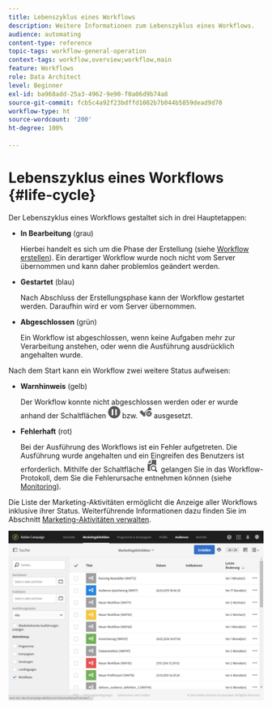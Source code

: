 ```yaml
---
title: Lebenszyklus eines Workflows
description: Weitere Informationen zum Lebenszyklus eines Workflows.
audience: automating
content-type: reference
topic-tags: workflow-general-operation
context-tags: workflow,overview;workflow,main
feature: Workflows
role: Data Architect
level: Beginner
exl-id: ba968add-25a3-4962-9e90-f0a06d9b74a8
source-git-commit: fcb5c4a92f23bdffd1082b7b044b5859dead9d70
workflow-type: ht
source-wordcount: '200'
ht-degree: 100%

---
```


# Lebenszyklus eines Workflows {#life-cycle}

Der Lebenszyklus eines Workflows gestaltet sich in drei Hauptetappen:

* **In Bearbeitung** (grau)

  Hierbei handelt es sich um die Phase der Erstellung (siehe [Workflow erstellen](../../automating/using/building-a-workflow.md#creating-a-workflow)). Ein derartiger Workflow wurde noch nicht vom Server übernommen und kann daher problemlos geändert werden.

* **Gestartet** (blau)

  Nach Abschluss der Erstellungsphase kann der Workflow gestartet werden. Daraufhin wird er vom Server übernommen.

* **Abgeschlossen** (grün)

  Ein Workflow ist abgeschlossen, wenn keine Aufgaben mehr zur Verarbeitung anstehen, oder wenn die Ausführung ausdrücklich angehalten wurde.

Nach dem Start kann ein Workflow zwei weitere Status aufweisen:

* **Warnhinweis** (gelb)

  Der Workflow konnte nicht abgeschlossen werden oder er wurde anhand der Schaltflächen ![](assets/pause_darkgrey-24px.png) bzw. ![](assets/check_pause_darkgrey-24px.png) ausgesetzt.

* **Fehlerhaft** (rot)

  Bei der Ausführung des Workflows ist ein Fehler aufgetreten. Die Ausführung wurde angehalten und ein Eingreifen des Benutzers ist erforderlich. Mithilfe der Schaltfläche ![](assets/printpreview_darkgrey-24px.png) gelangen Sie in das Workflow-Protokoll, dem Sie die Fehlerursache entnehmen können (siehe [Monitoring](../../automating/using/monitoring-workflow-execution.md)).

Die Liste der Marketing-Aktivitäten ermöglicht die Anzeige aller Workflows inklusive ihrer Status. Weiterführende Informationen dazu finden Sie im Abschnitt [Marketing-Aktivitäten verwalten](../../start/using/marketing-activities.md#about-marketing-activities).

![](assets/wkf_execution_3.png)
